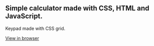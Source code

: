 Simple calculator made with CSS, HTML and JavaScript.
-------------------------------------------------------
Keypad made with CSS grid.

[View in browser](https://javier-machin.github.io/calculator/)
